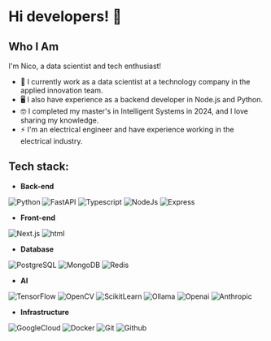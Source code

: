# Hi developers! 👋

## Who I Am

I'm Nico, a data scientist and tech enthusiast!

- 🔎 I currently work as a data scientist at a technology company in the applied innovation team.
- 🖥️ I also have experience as a backend developer in Node.js and Python.
- 🤓 I completed my master's in Intelligent Systems in 2024, and I love sharing my knowledge.
- ⚡ I'm an electrical engineer and have experience working in the electrical industry.


## Tech stack:

- **Back-end**

![Python](https://img.shields.io/badge/Python-3776AB?&logo=python&logoColor=white)
![FastAPI](https://img.shields.io/badge/FastAPI-009688?logo=fastapi&logoColor=white)
![Typescript](https://img.shields.io/badge/TypeScript-3178C6?&logo=typescript&logoColor=white)
![NodeJs](https://img.shields.io/badge/Node.js-679e63.svg?&logo=node.js&logoColor=white)
![Express](https://img.shields.io/badge/Express-black.svg?&logo=express&logoColor=white) 

- **Front-end**

![Next.js](https://img.shields.io/badge/Next.js-000000?&logo=nextdotjs&logoColor=white)
![html](https://img.shields.io/badge/HTML-E34F26?&logo=html5&logoColor=white)

- **Database**

![PostgreSQL](https://img.shields.io/badge/PostgreSQL-PgVector-gray?logo=postgresql&logoColor=white&labelColor=336791)
![MongoDB](https://img.shields.io/badge/MongoDB-13aa52.svg?&logo=mongodb&logoColor=white)
![Redis](https://img.shields.io/badge/Redis-a51f17.svg?&logo=redis&logoColor=white)  


- **AI** 

![TensorFlow](https://img.shields.io/badge/TensorFlow-FF6F00?&logo=tensorflow&logoColor=white)
![OpenCV](https://img.shields.io/badge/OpenCV-8E75B2?&logo=opencv&logoColor=white)
![ScikitLearn](https://img.shields.io/badge/ScikitLearn-F7931E?&logo=scikitlearn&logoColor=white)
![Ollama](https://img.shields.io/badge/Ollama-white?&logo=ollama&logoColor=black)
![Openai](https://img.shields.io/badge/OpenAI-412991?&logo=openai&logoColor=white)
![Anthropic](https://img.shields.io/badge/Anthropic-D4A27F?&logo=anthropic&logoColor=white)

- **Infrastructure**

![GoogleCloud](https://img.shields.io/badge/GoogleCloud-4285F4?&logo=GoogleCloud&logoColor=white) 
![Docker](https://img.shields.io/badge/Docker-099cec.svg?&logo=docker&logoColor=white)
![Git](https://img.shields.io/badge/Git-%23F05033.svg?&logo=git&logoColor=white)
![Github](https://img.shields.io/badge/GitHub-%23121011.svg?&logo=github&logoColor=white) 
  
<!--
**NicoBetancourt/NicoBetancourt** is a ✨ _special_ ✨ repository because its `README.md` (this file) appears on your GitHub profile.

Here are some ideas to get you started:

- 🔭 I’m currently working on ...
- 🌱 I’m currently learning ...
- 👯 I’m looking to collaborate on ...
- 🤔 I’m looking for help with ...
- 💬 Ask me about ...
- 📫 How to reach me: ...
- 😄 Pronouns: ...
- ⚡ Fun fact: ...
-->
